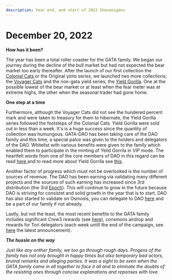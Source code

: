 ```yaml
---
description: Year end, and start of 2023 Shenanigans
---
```


# December 20, 2022

**How has it been?**&#x20;

The year has been a total roller coaster for the GATA family. We began our journey during the decline of the bull market but had not expected the bear market too early thereafter. After the launch of our first collection the [Colonial Cats](../../gatahub/gata-hub-ventures/gata-nft-dao/about-gata-series/origin-of-gata.md) or the Original γάτα series, we launched two more collections; the [Voyager Cats](../../gatahub/gata-hub-ventures/gata-nft-dao/about-gata-series/origin-of-voyagers.md) and the non-gata yield series, the [Yield Gorilla](../../gatahub/gata-hub-ventures/yield-gorilla/). One at the possible lowest of the bear market or at least when the fear meter was at extreme highs, the other when the seasonal trader had gone home.

**One step at a time**

Furthermore, although the Voyager Cats did not see the hundered percent mark and were taken to treasury for them to hibernate, the Yield Gorilla series followed the footsteps of the Colonial Cats. Yield Gorilla were sold out in less than a week. It's is a huge success since the quantity of collection was humungous. GATA-DAO has been taking care of the DAO family and this time, a special palce was given to the holders and delegators of the DAO. Whitelist with various benefits were given to the family which enabled them to participate in the minting of Yeild Gorrila in VIP mode. The heartfelt words from one of the core members of DAO in this regard can be read [here ](https://discord.com/channels/934972959913820160/938799758544343041/1047238843008561263)and to read more about Yield Gorrila see [this](https://medium.com/gatadao/yield-gorillas-serie-is-here-4ae0c2423017).

Another factor of progress which must not be overlooked is the number of sources of revenue. The DAO has been earning via validating many different projects and the sources of such earning has increased since 3rd distribution (the 3rd [Epoch](../../gatahub/gata-hub-ventures/gata-nft-dao/dao-revenue-distribution.md#gata-dao-epoch-3)). This will continue to grow in the future because DAO is striving for consistet and solid growth in the year that is to start. DAO has also started to validate on Osmosis, you can delegate to DAO [here](https://www.mintscan.io/osmosis/validators/osmovaloper1d5ada26tcd24wltfakqkkdu3656k6n4chnyz8h) and be a part of our family if not already.

Lastly, but not the least, the most recent benefits to the GATA family includes significant Crew3 rewards (see [here](https://discord.com/channels/934972959913820160/938799758544343041/1053081320194064505)), consmons airdrop and rewards for Tori delegators (each week untill the end of the campaign, see [here](https://discord.com/channels/934972959913820160/938799758544343041/1053765302883733665) the latest announcement).



_**The hussle on the way**_&#x20;

_Just like any onther family, we too go through rough days. Progess of the family has not only brought in happy times but also temporary bad actors, brutral remarks and alleging parties. It was a sight to be seen when the GATA family came in all together to face it all and to elminate the doubts of the resisting ones through concise explanations and reponses with love._
